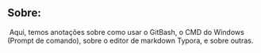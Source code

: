 ## Sobre:

​	Aqui, temos anotações sobre como usar o GitBash, o CMD do Windows (Prompt de comando), sobre o editor de markdown Typora, e sobre outras.